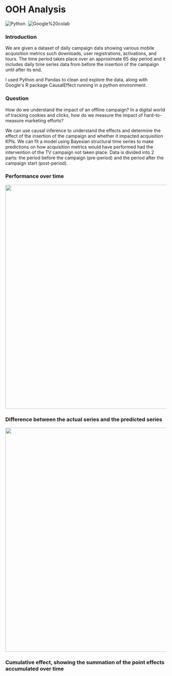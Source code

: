 # OOH Analysis

<img alt="Python" src="https://img.shields.io/badge/language-Python-blue"/>. <img alt="Google%20colab" src="https://img.shields.io/badge/notebook-Google%20colab-orange"/>

### Introduction 
We are given a dataset of daily campaign data showing various mobile acquisition metrics such downloads, user registrations, activations, and tours. The time period takes place over an approximate 65 day period and it includes daily time series data from before the insertion of the campaign until after its end.

I used Python and Pandas to clean and explore the data, along with Google's R package CausalEffect running in a python environment. 

### Question
How do we understand the impact of an offline campaign? In a digital world of tracking cookies and clicks, how do we measure the impact of hard-to-measure marketing efforts? 

We can use causal inference to understand the effects and determine the effect of the insertion of the campaign and whether it impacted acquisition KPIs. We can fit a model using Bayesian structural time series to make predictions on how acquisition metrics would have performed had the intervention of the TV campaign not taken place. Data is divided into 2 parts: the period before the campaign (pre-period) and the period after the campaign start (post-period). 

### Performance over time
<img src='visualizations/views2.gif' width=700>

### Difference between the actual series and the predicted series
<img src='visualizations/views2.gif' width=700>

### Cumulative effect, showing the summation of the point effects accumulated over time






